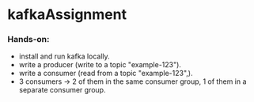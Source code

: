# kafkaAssignment



### Hands-on:

  - install and run kafka locally.
  - write a producer (write to a topic "example-123").
  - write a consumer (read from a topic "example-123",).
  - 3 consumers -> 2 of them in the same consumer group, 1 of them in a separate consumer group. 
